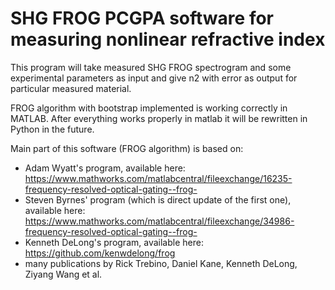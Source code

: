# SHG FROG PCGPA software for measuring nonlinear refractive index

This program will take measured SHG FROG spectrogram and some experimental parameters as input and give n2 with error as output for particular measured material.

FROG algorithm with bootstrap implemented is working correctly in MATLAB.
After everything works properly in matlab it will be rewritten in Python in the future.

Main part of this software (FROG algorithm) is based on:

- Adam Wyatt's program, available here: https://www.mathworks.com/matlabcentral/fileexchange/16235-frequency-resolved-optical-gating--frog-
- Steven Byrnes' program (which is direct update of the first one), available here: https://www.mathworks.com/matlabcentral/fileexchange/34986-frequency-resolved-optical-gating--frog-
- Kenneth DeLong's program, available here: https://github.com/kenwdelong/frog
- many publications by Rick Trebino, Daniel Kane, Kenneth DeLong, Ziyang Wang et al.
